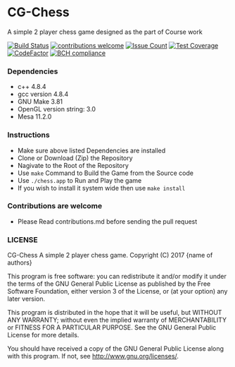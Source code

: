 # CG-Chess
A simple 2 player chess game designed as the part of Course work

[![Build Status](https://travis-ci.org/Amanskywalker/CG-Chess.svg?branch=master)](https://travis-ci.org/Amanskywalker/CG-Chess)
[![contributions welcome](https://img.shields.io/badge/contributions-welcome-brightgreen.svg?style=flat)](https://github.com/Amanskywalker/CG-Chess/issues)
[![Issue Count](https://codeclimate.com/github/Amanskywalker/CG-Chess/badges/issue_count.svg)](https://codeclimate.com/github/Amanskywalker/CG-Chess)
[![Test Coverage](https://codeclimate.com/github/Amanskywalker/CG-Chess/badges/coverage.svg)](https://codeclimate.com/github/Amanskywalker/CG-Chess/coverage)
[![CodeFactor](https://www.codefactor.io/repository/github/amanskywalker/cg-chess/badge)](https://www.codefactor.io/repository/github/amanskywalker/cg-chess)
[![BCH compliance](https://bettercodehub.com/edge/badge/Amanskywalker/CG-Chess)](https://bettercodehub.com/)

### Dependencies
 - c++ 4.8.4
 - gcc version 4.8.4
 - GNU Make 3.81
 - OpenGL version string: 3.0
 - Mesa 11.2.0

### Instructions
 - Make sure above listed Dependencies are installed
 - Clone or Download (Zip) the Repository
 - Nagivate to the Root of the Repository
 - Use `make` Command to Build the Game from the Source code
 - Use `./chess.app` to Run and Play the game
 - If you wish to install it system wide then use `make install`

### Contributions are welcome
  - Please Read contributions.md before sending the pull request

### LICENSE

CG-Chess A simple 2 player chess game.
Copyright (C) 2017  {name of authors}

This program is free software: you can redistribute it and/or modify
it under the terms of the GNU General Public License as published by
the Free Software Foundation, either version 3 of the License, or
(at your option) any later version.

This program is distributed in the hope that it will be useful,
but WITHOUT ANY WARRANTY; without even the implied warranty of
MERCHANTABILITY or FITNESS FOR A PARTICULAR PURPOSE.  See the
GNU General Public License for more details.

You should have received a copy of the GNU General Public License
along with this program.  If not, see <http://www.gnu.org/licenses/>.
